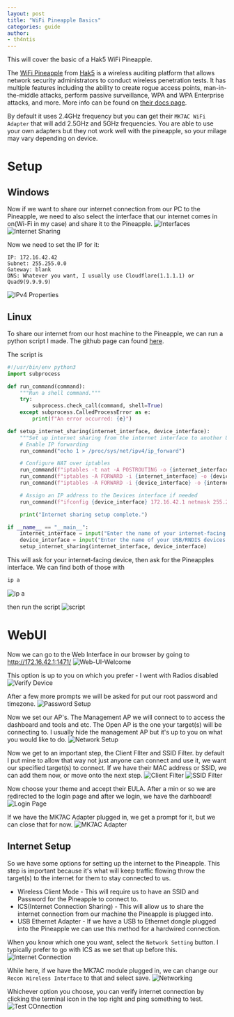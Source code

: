 ```yaml
---
layout: post
title: "WiFi Pineapple Basics"
categories: guide
author:
- th4ntis
---
```

This will cover the basic of a Hak5 WiFi Pineapple.

The [WiFi Pineapple](https://shop.hak5.org/products/wifi-pineapple) from [Hak5](https://hak5.org/) is a wireless auditing platform that allows network security administrators to conduct wireless penetration tests. It has multiple features including the ability to create rogue access points, man-in-the-middle attacks, perform passive surveillance, WPA and WPA Enterprise attacks, and more. More info can be found on [their docs page](https://docs.hak5.org/wifi-pineapple).

By default it uses 2.4GHz frequency but you can get their `MK7AC WiFi Adapter` that will add 2.5GHz and 5GHz frequencies. You are able to use your own adapters but they not work well with the pineapple, so your milage may vary depending on device.

# Setup
## Windows
Now if we want to share our internet connection from our PC to the Pineapple, we need to also select the interface that our internet comes in on(Wi-Fi in my case) and share it to the Pineapple.
![Interfaces](https://github.com/Th4ntis/th4ntis.github.io/assets/53808039/852aa8cb-9932-49d6-b2b1-6e7918f73bf6)
![Internet Sharing](https://github.com/Th4ntis/th4ntis.github.io/assets/53808039/4e8620c8-c327-4a9a-8e2b-161a71bd5910)

Now we need to set the IP for it:
```
IP: 172.16.42.42
Subnet: 255.255.0.0
Gateway: blank
DNS: Whatever you want, I usually use Cloudflare(1.1.1.1) or Quad9(9.9.9.9)
```
![IPv4 Properties](https://github.com/Th4ntis/th4ntis.github.io/assets/53808039/b93aff5f-5b8c-4967-a5d5-915b3e485fca)

## Linux
To share our internet from our host machine to the Pineapple, we can run a python script I made. The github page can found [here](https://github.com/Th4ntis/Debian-Internet-Sharing).

The script is
```python
#!/usr/bin/env python3
import subprocess

def run_command(command):
    """Run a shell command."""
    try:
        subprocess.check_call(command, shell=True)
    except subprocess.CalledProcessError as e:
        print(f"An error occurred: {e}")

def setup_internet_sharing(internet_interface, device_interface):
    """Set up internet sharing from the internet interface to another USB/RNDIS Device."""
    # Enable IP forwarding
    run_command("echo 1 > /proc/sys/net/ipv4/ip_forward")

    # Configure NAT over iptables
    run_command(f"iptables -t nat -A POSTROUTING -o {internet_interface} -j MASQUERADE")
    run_command(f"iptables -A FORWARD -i {internet_interface} -o {device_interface} -m state --state RELATED,ESTABLISHED -j ACCEPT")
    run_command(f"iptables -A FORWARD -i {device_interface} -o {internet_interface} -j ACCEPT")

    # Assign an IP address to the Devices interface if needed
    run_command(f"ifconfig {device_interface} 172.16.42.1 netmask 255.255.0.0")

    print("Internet sharing setup complete.")

if __name__ == "__main__":
    internet_interface = input("Enter the name of your internet-facing interface (e.g., eth0, wlan0): ")
    device_interface = input("Enter the name of your USB/RNDIS devices interface (e.g., eth1): ")
    setup_internet_sharing(internet_interface, device_interface)
```

This will ask for your internet-facing device, then ask for the Pineapples interface. We can find both of those with
```bash
ip a
```
![ip a](https://github.com/Th4ntis/th4ntis.github.io/assets/53808039/67749eb6-3366-4eb8-9b1c-3c0c4e2fb028)

then run the script
![script](https://github.com/Th4ntis/th4ntis.github.io/assets/53808039/f9fe58ab-1081-41f7-9fbf-943fbbe94547)

# WebUI
Now we can go to the Web Interface in our browser by going to http://172.16.42.1:1471/
![Web-UI-Welcome](https://github.com/Th4ntis/th4ntis.github.io/assets/53808039/0320d5f2-67fa-41bd-b7ba-27341f1b6369)

This option is up to you on which you prefer - I went with Radios disabled
![Verify Device](https://github.com/Th4ntis/th4ntis.github.io/assets/53808039/9082ce7c-f7d1-46bc-ac45-ae1b2d47d2b9)

After a few more prompts we will be asked for put our root password and timezone.
![Password Setup](https://github.com/Th4ntis/th4ntis.github.io/assets/53808039/7466d21f-13a3-40fa-ba00-0d1f814f5c39)


Now we set our AP's. The Management AP we will connect to to access the dashboard and tools and etc. The Open AP is the one your target(s) will be connecting to. I usually hide the management AP but it's up to you on what you would like to do.
![Network Setup](https://github.com/Th4ntis/th4ntis.github.io/assets/53808039/5588977a-7419-4474-9174-eee7c7452d98)

Now we get to an important step, the Client FIlter and SSID Filter. by default I put mine to allow that way not just anyone can connect and use it, we want our specified target(s) to connect. If we have their MAC address or SSID, we can add them now, or move onto the next step.
![Client Filter](https://github.com/Th4ntis/th4ntis.github.io/assets/53808039/6f6904fc-b150-446f-96d2-35b87ab935c2)
![SSID Filter](https://github.com/Th4ntis/th4ntis.github.io/assets/53808039/3b055003-af27-42cf-b982-6f620ebe8806)

Now choose your theme and accept their EULA. After a min or so we are redirected to the login page and after we login, we have the darhboard!
![Login Page](https://github.com/Th4ntis/th4ntis.github.io/assets/53808039/43214e2f-6737-4951-b848-1f1b2f395ecd)

If we have the MK7AC Adapter plugged in, we get a prompt for it, but we can close that for now.
![MK7AC Adapter](https://github.com/Th4ntis/th4ntis.github.io/assets/53808039/34f71fff-1709-451d-826b-576786b16811)

## Internet Setup
So we have some options for setting up the internet to the Pineapple. This step is important because it's what will keep traffic flowing throw the target(s) to the internet for them to stay connected to us.
- Wireless Client Mode - This will require us to have an SSID and Password for the Pineapple to connect to.
- ICS(Internet Connection Sharing) - This will allow us to share the internet connection from our machine the Pineapple is plugged into.
- USB Ethernet Adapter - If we have a USB to Ethernet dongle plugged into the Pineapple we can use this method for a hardwired connection.

When you know which one you want, select the `Network Setting` button. I typically prefer to go with ICS as we set that up before this.
![Internet Connection](https://github.com/Th4ntis/th4ntis.github.io/assets/53808039/3db54f61-27ef-43f9-8490-c9bc8956efdf)

While here, if we have the MK7AC module plugged in, we can change our `Recon Wireless Interface` to that and select save.
![Networking](https://github.com/Th4ntis/th4ntis.github.io/assets/53808039/6071c948-8cf3-4968-9218-a5851df8f2c3)

Whichever option you choose, you can verify internet connection by clicking the terminal icon in the top right and ping something to test.
![Test COnnection](https://github.com/Th4ntis/th4ntis.github.io/assets/53808039/be8312bd-76b4-44c1-a80e-d3e0a8398208)
